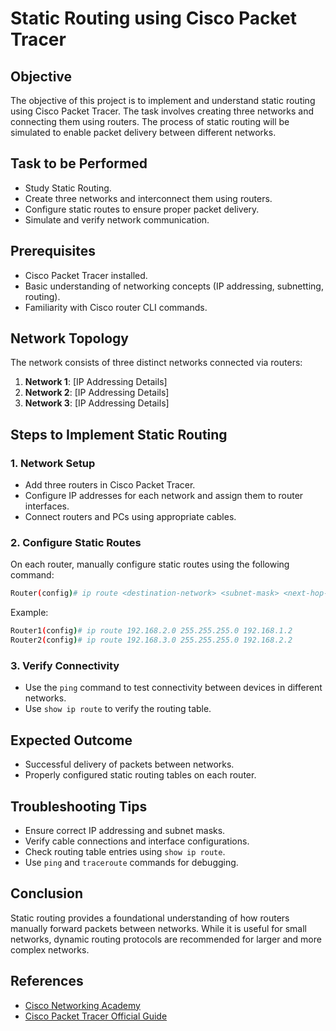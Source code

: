 # Static Routing using Cisco Packet Tracer
## Objective
The objective of this project is to implement and understand static routing using Cisco Packet Tracer. The task involves creating three networks and connecting them using routers. The process of static routing will be simulated to enable packet delivery between different networks.
## Task to be Performed
- Study Static Routing.
- Create three networks and interconnect them using routers.
- Configure static routes to ensure proper packet delivery.
- Simulate and verify network communication.
## Prerequisites
- Cisco Packet Tracer installed.
- Basic understanding of networking concepts (IP addressing, subnetting, routing).
- Familiarity with Cisco router CLI commands.
## Network Topology
The network consists of three distinct networks connected via routers:
1. **Network 1**: [IP Addressing Details]
2. **Network 2**: [IP Addressing Details]
3. **Network 3**: [IP Addressing Details]

## Steps to Implement Static Routing
### 1. Network Setup
- Add three routers in Cisco Packet Tracer.
- Configure IP addresses for each network and assign them to router interfaces.
- Connect routers and PCs using appropriate cables.

### 2. Configure Static Routes
On each router, manually configure static routes using the following command:
```bash
Router(config)# ip route <destination-network> <subnet-mask> <next-hop-IP>
```
Example:
```bash
Router1(config)# ip route 192.168.2.0 255.255.255.0 192.168.1.2
Router2(config)# ip route 192.168.3.0 255.255.255.0 192.168.2.2
```

### 3. Verify Connectivity
- Use the `ping` command to test connectivity between devices in different networks.
- Use `show ip route` to verify the routing table.

## Expected Outcome
- Successful delivery of packets between networks.
- Properly configured static routing tables on each router.

## Troubleshooting Tips
- Ensure correct IP addressing and subnet masks.
- Verify cable connections and interface configurations.
- Check routing table entries using `show ip route`.
- Use `ping` and `traceroute` commands for debugging.

## Conclusion
Static routing provides a foundational understanding of how routers manually forward packets between networks. While it is useful for small networks, dynamic routing protocols are recommended for larger and more complex networks.

## References
- [Cisco Networking Academy](https://www.netacad.com/)
- [Cisco Packet Tracer Official Guide](https://www.cisco.com/)

